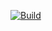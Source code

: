 [![Build](https://github.com/perjahn/superpull/actions/workflows/build.yml/badge.svg)](https://github.com/perjahn/superpull/actions/workflows/build.yml)
